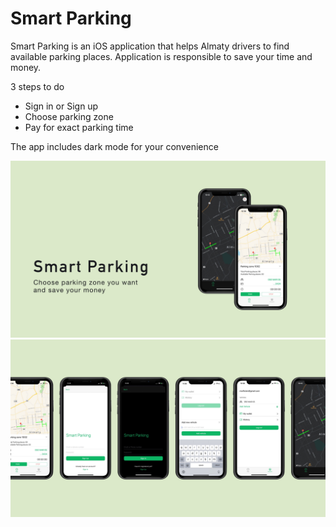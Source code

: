 # Smart Parking
Smart Parking is an iOS application that helps Almaty drivers to find available parking places.
Application is responsible to save your time and money.

3 steps to do

- Sign in or Sign up
- Choose parking zone
- Pay for exact parking time

The app includes dark mode for your convenience 

![](image1.png)
![](image2.png)
